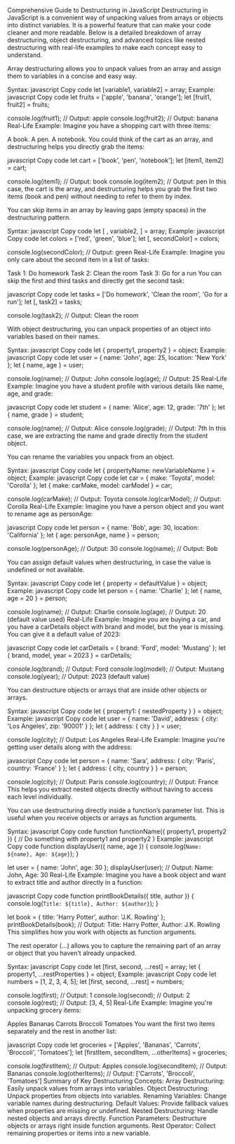 Comprehensive Guide to Destructuring in JavaScript
Destructuring in JavaScript is a convenient way of unpacking values from arrays or objects into distinct variables. It is a powerful feature that can make your code cleaner and more readable. Below is a detailed breakdown of array destructuring, object destructuring, and advanced topics like nested destructuring with real-life examples to make each concept easy to understand.

<!-- 1.============================================== Basic Array Destructuring ==============================================-->
Array destructuring allows you to unpack values from an array and assign them to variables in a concise and easy way.

Syntax:
javascript
Copy code
let [variable1, variable2] = array;
Example:
javascript
Copy code
let fruits = ['apple', 'banana', 'orange'];
let [fruit1, fruit2] = fruits;

console.log(fruit1);  // Output: apple
console.log(fruit2);  // Output: banana
Real-Life Example:
Imagine you have a shopping cart with three items:

A book.
A pen.
A notebook.
You could think of the cart as an array, and destructuring helps you directly grab the items:

javascript
Copy code
let cart = ['book', 'pen', 'notebook'];
let [item1, item2] = cart;

console.log(item1);  // Output: book
console.log(item2);  // Output: pen
In this case, the cart is the array, and destructuring helps you grab the first two items (book and pen) without needing to refer to them by index.

<!-- 2.============================================== Skipping Items in Array Destructuring ==============================================-->
You can skip items in an array by leaving gaps (empty spaces) in the destructuring pattern.

Syntax:
javascript
Copy code
let [ , variable2, ] = array;
Example:
javascript
Copy code
let colors = ['red', 'green', 'blue'];
let [, secondColor] = colors;

console.log(secondColor);  // Output: green
Real-Life Example:
Imagine you only care about the second item in a list of tasks:

Task 1: Do homework
Task 2: Clean the room
Task 3: Go for a run
You can skip the first and third tasks and directly get the second task:

javascript
Copy code
let tasks = ['Do homework', 'Clean the room', 'Go for a run'];
let [, task2] = tasks;

console.log(task2);  // Output: Clean the room

<!-- 3.============================================== Object Destructuring ==============================================-->
With object destructuring, you can unpack properties of an object into variables based on their names.

Syntax:
javascript
Copy code
let { property1, property2 } = object;
Example:
javascript
Copy code
let user = { name: 'John', age: 25, location: 'New York' };
let { name, age } = user;

console.log(name);  // Output: John
console.log(age);   // Output: 25
Real-Life Example:
Imagine you have a student profile with various details like name, age, and grade:

javascript
Copy code
let student = { name: 'Alice', age: 12, grade: '7th' };
let { name, grade } = student;

console.log(name);  // Output: Alice
console.log(grade); // Output: 7th
In this case, we are extracting the name and grade directly from the student object.

<!-- 4.============================================== Renaming Variables in Object Destructuring ============================================== -->
You can rename the variables you unpack from an object.

Syntax:
javascript
Copy code
let { propertyName: newVariableName } = object;
Example:
javascript
Copy code
let car = { make: 'Toyota', model: 'Corolla' };
let { make: carMake, model: carModel } = car;

console.log(carMake);  // Output: Toyota
console.log(carModel); // Output: Corolla
Real-Life Example:
Imagine you have a person object and you want to rename age as personAge:

javascript
Copy code
let person = { name: 'Bob', age: 30, location: 'California' };
let { age: personAge, name } = person;

console.log(personAge);  // Output: 30
console.log(name);       // Output: Bob

<!-- 5.============================================== Default Values in Destructuring ==============================================-->
You can assign default values when destructuring, in case the value is undefined or not available.

Syntax:
javascript
Copy code
let { property = defaultValue } = object;
Example:
javascript
Copy code
let person = { name: 'Charlie' };
let { name, age = 20 } = person;

console.log(name);  // Output: Charlie
console.log(age);   // Output: 20 (default value used)
Real-Life Example:
Imagine you are buying a car, and you have a carDetails object with brand and model, but the year is missing. You can give it a default value of 2023:

javascript
Copy code
let carDetails = { brand: 'Ford', model: 'Mustang' };
let { brand, model, year = 2023 } = carDetails;

console.log(brand); // Output: Ford
console.log(model); // Output: Mustang
console.log(year);  // Output: 2023 (default value)

<!-- 6.============================================== Nested Destructuring ==============================================-->
You can destructure objects or arrays that are inside other objects or arrays.

Syntax:
javascript
Copy code
let { property1: { nestedProperty } } = object;
Example:
javascript
Copy code
let user = {
    name: 'David',
    address: { city: 'Los Angeles', zip: '90001' }
};
let { address: { city } } = user;

console.log(city);  // Output: Los Angeles
Real-Life Example:
Imagine you're getting user details along with the address:

javascript
Copy code
let person = {
    name: 'Sara',
    address: {
        city: 'Paris',
        country: 'France'
    }
};
let { address: { city, country } } = person;

console.log(city);    // Output: Paris
console.log(country); // Output: France
This helps you extract nested objects directly without having to access each level individually.

<!-- 7.============================================== Destructuring Function Parameters ============================================== -->
You can use destructuring directly inside a function’s parameter list. This is useful when you receive objects or arrays as function arguments.

Syntax:
javascript
Copy code
function functionName({ property1, property2 }) {
    // Do something with property1 and property2
}
Example:
javascript
Copy code
function displayUser({ name, age }) {
    console.log(`Name: ${name}, Age: ${age}`);
}

let user = { name: 'John', age: 30 };
displayUser(user);  // Output: Name: John, Age: 30
Real-Life Example:
Imagine you have a book object and want to extract title and author directly in a function:

javascript
Copy code
function printBookDetails({ title, author }) {
    console.log(`Title: ${title}, Author: ${author}`);
}

let book = { title: 'Harry Potter', author: 'J.K. Rowling' };
printBookDetails(book);  // Output: Title: Harry Potter, Author: J.K. Rowling
This simplifies how you work with objects as function arguments.

<!-- 8.============================================== Destructuring with Rest Operator (...) ============================================== -->
The rest operator (...) allows you to capture the remaining part of an array or object that you haven’t already unpacked.

Syntax:
javascript
Copy code
let [first, second, ...rest] = array;
let { property1, ...restProperties } = object;
Example:
javascript
Copy code
let numbers = [1, 2, 3, 4, 5];
let [first, second, ...rest] = numbers;

console.log(first);   // Output: 1
console.log(second);  // Output: 2
console.log(rest);    // Output: [3, 4, 5]
Real-Life Example:
Imagine you're unpacking grocery items:

Apples
Bananas
Carrots
Broccoli
Tomatoes
You want the first two items separately and the rest in another list:

javascript
Copy code
let groceries = ['Apples', 'Bananas', 'Carrots', 'Broccoli', 'Tomatoes'];
let [firstItem, secondItem, ...otherItems] = groceries;

console.log(firstItem);     // Output: Apples
console.log(secondItem);    // Output: Bananas
console.log(otherItems);    // Output: ['Carrots', 'Broccoli', 'Tomatoes']
Summary of Key Destructuring Concepts:
Array Destructuring: Easily unpack values from arrays into variables.
Object Destructuring: Unpack properties from objects into variables.
Renaming Variables: Change variable names during destructuring.
Default Values: Provide fallback values when properties are missing or undefined.
Nested Destructuring: Handle nested objects and arrays directly.
Function Parameters: Destructure objects or arrays right inside function arguments.
Rest Operator: Collect remaining properties or items into a new variable.